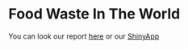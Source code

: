 # Food Waste In The World

You can look our report [here](https://datafeast71.github.io/Food_loss/DesperdicioComida.html) or our [ShinyApp](https://datafeast71.shinyapps.io/Food-waste-world-country/)
